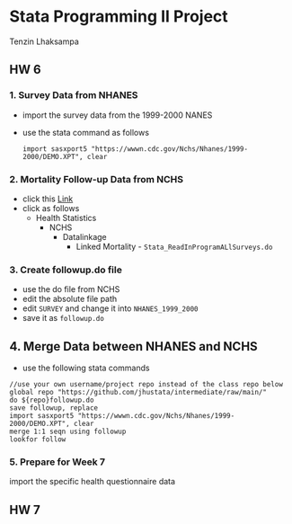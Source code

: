 # Stata Programming II Project
Tenzin Lhaksampa

## HW 6 
### 1. Survey Data from NHANES
  - import the survey data from the 1999-2000 NANES
  - use the stata command as follows
    
    ```import sasxport5 "https://wwwn.cdc.gov/Nchs/Nhanes/1999-2000/DEMO.XPT", clear```

### 2. Mortality Follow-up Data from NCHS
  - click this [Link](https://ftp.cdc.gov/pub)
  - click as follows
    - Health Statistics
      - NCHS
        - Datalinkage
          - Linked Mortality - ```Stata_ReadInProgramALlSurveys.do```

### 3. Create followup.do file
- use the do file from NCHS
- edit the absolute file path
- edit ```SURVEY``` and change it into ```NHANES_1999_2000```
- save it as ```followup.do```

## 4. Merge Data between NHANES and NCHS
- use the following stata commands

```
//use your own username/project repo instead of the class repo below
global repo "https://github.com/jhustata/intermediate/raw/main/"
do ${repo}followup.do
save followup, replace 
import sasxport5 "https://wwwn.cdc.gov/Nchs/Nhanes/1999-2000/DEMO.XPT", clear
merge 1:1 seqn using followup
lookfor follow
```

### 5. Prepare for Week 7
import the specific health questionnaire data

## HW 7 
